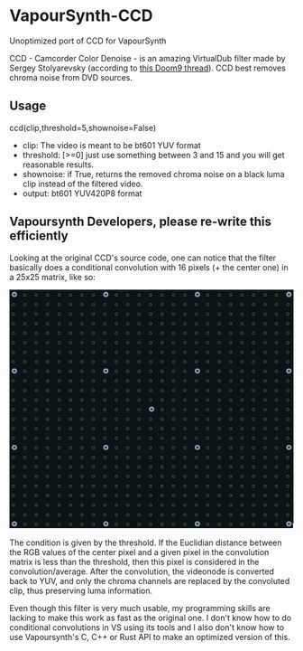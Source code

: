 # VapourSynth-CCD
Unoptimized port of CCD for VapourSynth

CCD - Camcorder Color Denoise - is an amazing VirtualDub filter made by Sergey Stolyarevsky (according to [this Doom9 thread](https://forum.doom9.net/showthread.php?t=181549&page=2)).
CCD best removes chroma noise from DVD sources.

## Usage
ccd(clip,threshold=5,shownoise=False)

- clip: The video is meant to be bt601 YUV format
- threshold: [>=0] just use something between 3 and 15 and you will get reasonable results.
- shownoise: if True, returns the removed chroma noise on a black luma clip instead of the filtered video.
- output: bt601 YUV420P8 format


## Vapoursynth Developers, please re-write this efficiently

Looking at the original CCD's source code, one can notice that the filter basically does a conditional convolution with 16 pixels (+ the center one) in a 25x25 matrix, like so:

![conv matrix illustration](https://github.com/DomBito/VapourSynth-CCD/blob/main/matrix.png?raw=true)

The condition is given by the threshold. If the Euclidian distance between the RGB values of the center pixel and a given pixel in the convolution matrix is less than the threshold, then this pixel is considered in the convolution/average.
After the convolution, the videonode is converted back to YUV, and only the chroma channels are replaced by the convoluted clip, thus preserving luma information.

Even though this filter is very much usable, my programming skills are lacking to make this work as fast as the original one. I don't know how to do conditional convolutions in VS using its tools and I also don't know how to use Vapoursynth's C, C++ or Rust API to make an optimized version of this.
